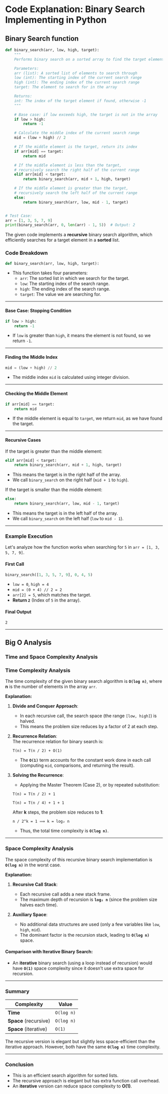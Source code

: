 # Code Explanation: Binary Search Implementing in Python

## **Binary Search function**

```python
def binary_search(arr, low, high, target):
    """
    Performs binary search on a sorted array to find the target element.

    Parameters:
    arr (list): A sorted list of elements to search through
    low (int): The starting index of the current search range
    high (int): The ending index of the current search range
    target: The element to search for in the array

    Returns:
    int: The index of the target element if found, otherwise -1
    """

    # Base case: if low exceeds high, the target is not in the array
    if low > high:
        return -1

    # Calculate the middle index of the current search range
    mid = (low + high) // 2

    # If the middle element is the target, return its index
    if arr[mid] == target:
        return mid

    # If the middle element is less than the target,
    # recursively search the right half of the current range
    elif arr[mid] < target:
        return binary_search(arr, mid + 1, high, target)

    # If the middle element is greater than the target,
    # recursively search the left half of the current range
    else:
        return binary_search(arr, low, mid - 1, target)


# Test Case:
arr = [1, 3, 5, 7, 9]
print(binary_search(arr, 0, len(arr) - 1, 5))  # Output: 2
```

The given code implements a **recursive** binary search algorithm, which efficiently searches for a target element in a **sorted** list.

### **Code Breakdown**

```python
def binary_search(arr, low, high, target):
```

- This function takes four parameters:
  - `arr`: The sorted list in which we search for the target.
  - `low`: The starting index of the search range.
  - `high`: The ending index of the search range.
  - `target`: The value we are searching for.

---

#### **Base Case: Stopping Condition**

```python
if low > high:
    return -1
```

- If `low` is greater than `high`, it means the element is not found, so we return `-1`.

---

#### **Finding the Middle Index**

```python
mid = (low + high) // 2
```

- The middle index `mid` is calculated using integer division.

---

#### **Checking the Middle Element**

```python
if arr[mid] == target:
    return mid
```

- If the middle element is equal to `target`, we return `mid`, as we have found the target.

---

#### **Recursive Cases**

If the target is greater than the middle element:

```python
elif arr[mid] < target:
    return binary_search(arr, mid + 1, high, target)
```

- This means the target is in the right half of the array.
- We call `binary_search` on the right half (`mid + 1` to `high`).

If the target is smaller than the middle element:

```python
else:
    return binary_search(arr, low, mid - 1, target)
```

- This means the target is in the left half of the array.
- We call `binary_search` on the left half (`low` to `mid - 1`).

---

### **Example Execution**

Let's analyze how the function works when searching for `5` in `arr = [1, 3, 5, 7, 9]`.

#### **First Call**

```python
binary_search([1, 3, 5, 7, 9], 0, 4, 5)
```

- `low = 0`, `high = 4`
- `mid = (0 + 4) // 2 = 2`
- `arr[2] = 5`, which matches the target.
- **Return `2`** (Index of `5` in the array).

#### **Final Output**

```plaintext
2
```

---

## Big O Analysis

### Time and Space Complexity Analysis

### **Time Complexity Analysis**

The time complexity of the given binary search algorithm is **`O(log n)`**, where **n** is the number of elements in the array `arr`.

**Explanation:**

1. **Divide and Conquer Approach**:  
   - In each recursive call, the search space (the range `[low, high]`) is halved.  
   - This means the problem size reduces by a factor of 2 at each step.

2. **Recurrence Relation**:  
   The recurrence relation for binary search is:

   ```plaintext
   T(n) = T(n / 2) + O(1)
   ```

   - The **`O(1)`** term accounts for the constant work done in each call (computing `mid`, comparisons, and returning the result).

3. **Solving the Recurrence**:  
   - Applying the Master Theorem (Case 2), or by repeated substitution:  

    ```plaintext
    T(n) = T(n / 2) + 1

    T(n) = T(n / 4) + 1 + 1
    ```

    After **k** steps, the problem size reduces to **1**:  

    ```plaintext
    n / 2^k = 1 ⟹ k = log₂ n 
    ```

   - Thus, the total time complexity is **`O(log n)`**.

---

### **Space Complexity Analysis**

The space complexity of this recursive binary search implementation is **`O(log n)`** in the worst case.

**Explanation:**

1. **Recursive Call Stack**:  
   - Each recursive call adds a new stack frame.  
   - The maximum depth of recursion is **`log₂ n`** (since the problem size halves each time).  

2. **Auxiliary Space**:  
   - No additional data structures are used (only a few variables like `low`, `high`, `mid`).  
   - The dominant factor is the recursion stack, leading to **`O(log n)`** space.

#### **Comparison with Iterative Binary Search:**

- An **iterative** binary search (using a loop instead of recursion) would have **`O(1)`** space complexity since it doesn’t use extra space for recursion.

---

### **Summary**

| Complexity            | Value      |
|-----------------------|------------|
| **Time**              | `O(log n)` |
| **Space** (recursive) | `O(log n)` |
| **Space** (iterative) | `O(1)`     |

The recursive version is elegant but slightly less space-efficient than the iterative approach. However, both have the same **`O(log n)`** time complexity.

---

### **Conclusion**

- This is an efficient search algorithm for sorted lists.
- The recursive approach is elegant but has extra function call overhead.
- An **iterative** version can reduce space complexity to **O(1)**.
